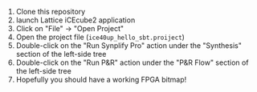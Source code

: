 1. Clone this repository
2. launch Lattice iCEcube2 application
3. Click on "File" -> "Open Project"
4. Open the project file (`ice40up_hello_sbt.proiject`)
5. Double-click on the "Run Synplify Pro" action under the "Synthesis" section of the left-side tree
6. Double-click on the "Run P&R" action under the "P&R Flow" section of the left-side tree
7. Hopefully you should have a working FPGA bitmap!
  
